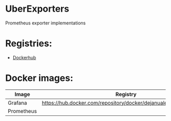 # UberExporters
Prometheus exporter implementations

# Registries:

- [Dockerhub](https://hub.docker.com/)

# Docker images:

|  Image      | Registry                                                                     |
|-------------|------------------------------------------------------------------------------|
| Grafana     |    https://hub.docker.com/repository/docker/dejanualex/grafana/general       |
| Prometheus  |                                                                              |
